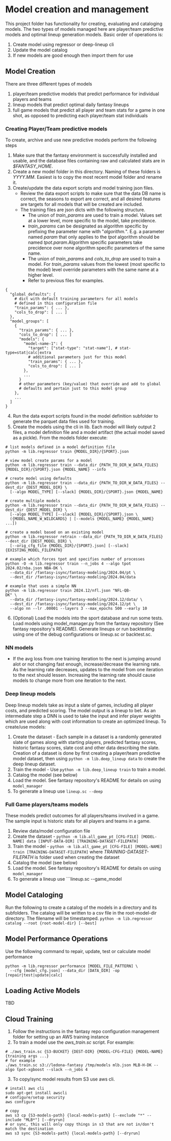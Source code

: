 # Model creation and management
This project folder has functionality for creating, evaluating and cataloging models. The
two types of models managed here are player/team predictive models and optimal lineup
generation models. Basic order of operations is:
1. Create model using regressor or deep-lineup cli
1. Update the model catalog
1. If new models are good enough then import them for use

## Model Creation
There are three different types of models
1. player/team predictive models that predict performance for individual players and teams
1. lineup models that predict optimal daily fantasy lineups
1. full game models that predict all player and team stats for a game in one shot, as opposed to predicting each player/team stat individuals

### Creating Player/Team predictive models
To create, archive and use new predictive models perform the following steps

1. Make sure that the fantasy environment is successfully installed and usable, and the 
database files containing raw and calculated stats are in _$FANTASY_HOME_.
2. Create a new model folder in this directory. Naming of these folders is _YYYY.MM_. Easiest is to copy the most recent model folder and rename it.
3. Create/update the data export scripts and model training json files. 
    - Review the data export scripts to make sure that the data DB name is correct, the seasons to export are correct, and all desired features are targets for all models that will be created are included.
    - The training files are json dicts with the following structure. 
      - The union of _train_params_ are used to train a model. Values set at a lower level, more specific to the model, take precidence.
      - _train_params_ can be designated as algorithm specific by prefixing the parameter name with "_algorithm._". E.g. a parameter named _param_ that only applies to the _tpot_ algorithm should be named _tpot.param_.Algorithm specific parameters take precidence over none algorithm specific parameters of the same name.
      - The union of _train_params_ and _cols_to_drop_ are used to train a model. For _train_params_ values from the lowest (most specific to the model) level override parameters with the same name at a higher level.
      - Refer to previous files for examples.
```
{
  "global_defaults": {
    # dict with default training parameters for all models
    # defined in this configuration file
    "train_params": { ... },
    "cols_to_drop": [ ... ]
  },
  "model_groups": [
    {
      "train_params": { ... },
      "cols_to_drop": [ ... ]
      "models": {
        "model-name-1": {
          "target": ["stat-type": "stat-name"], # stat-type=stat|calc|extra
          # additional parameters just for this model
          "train_params": { ... },
          "cols_to_drop": [ ... ]
        },
        ...
      }
      # other parameters (key/value) that override and add to global 
      # defaults and pertain just to this model group
    },
    ...
  ]
}
```
4. Run the data export scripts found in the model definition subfolder to generate the parquet data files used for training.
5. Create the models using the cli in lib. Each model will likely output 2 files, a model definition file and a model artifact (the actual model saved as a pickle). From the models folder execute:
```
# list models defined in a model definition file
python -m lib.regressor train {MODEL_DIR}/{SPORT}.json

# view model create params for a model
python -m lib.regressor train --data_dir {PATH_TO_DIR_W_DATA_FILES} {MODEL_DIR}/{SPORT}.json {MODEL_NAME} --info

# create model using defaults
python -m lib.regressor train --data_dir {PATH_TO_DIR_W_DATA_FILES} --dest_dir {DEST_MODEL_DIR} \
  [--algo MODEL_TYPE] [--slack] {MODEL_DIR}/{SPORT}.json {MODEL_NAME}

# create multiple models
python -m lib.regressor train --data_dir {PATH_TO_DIR_W_DATA_FILES} --dest_dir {DEST_MODEL_DIR} \
  [--algo MODEL_TYPE] [--slack] {MODEL_DIR}/{SPORT}.json \
  ({MODEL_NAME_W_WILDCARDS} | [--models {MODEL_NAME} {MODEL_NAME} ...])

# create a model based on an existing model 
python -m lib.regressor retrain --data_dir {PATH_TO_DIR_W_DATA_FILES} --dest_dir {DEST_MODEL_DIR} \
  [--orig_cfg_file {MODEL_DIR}/{SPORT}.json] [--slack] {EXISTING_MODEL_FILEPATH}

# example which forces tpot and specifies number of processes
python -O -m lib.regressor train --n_jobs 4 --algo tpot 2024.02/nba.json NBA-DK \
  --data_dir /fantasy-isync/fantasy-modeling/2024.04/pt \
  --dest_dir /fantasy-isync/fantasy-modeling/2024.04/data

# example that uses a simple NN
python -m lib.regressor train 2024.12/nfl.json "NFL-QB-
DK" \
  --data_dir /fantasy-isync/fantasy-modeling/2024.12/data/ \
  --dest_dir /fantasy-isync/fantasy-modeling/2024.12/pt \
  --algo nn --lr .00001 --layers 3 --max_epochs 500 --early 10
```
6. (Optional) Load the models into the sport database and run some tests. Load models using 
model_manager.py from the fantasy repository (See fantasy repository's README). 
Generate lineups or run backtesting using one of the debug configurations or lineup.sc or backtest.sc.

### NN models
- If the avg loss from one training iteration to the next is jumping around alot or not changing fast enough, increase/decrease the learning rate. As the learning rate decreases, updates to the model from one iteration to the next should lessen. Increasing the learning rate should cause models to change more from one iteration to the next.

### Deep lineup models
Deep lineup models take as input a slate of games, including all player costs, and predicted scoring. The model output is a lineup to bet. As an intermediate step a DNN is used to take the input and infer player weights which are used along with cost information to create an optimized lineup. To create/use models:

1. Create the dataset - Each sample in a dataset is a randomly generated slate of games along with starting players, predicted fantasy scores, historic fantasy scores, slate cost and other data describing the slate. Creation of a dataset is done by first creating a player/team predictive model dataset, then using ```python -m lib.deep_lineup data``` to create the deep lineup dataset. 
1. Train the model - Use ```python -m lib.deep_lineup train``` to train a model.
1. Catalog the model (see below)
1. Load the model. See fantasy repository's README for details on using ```model_manager```
1. To generate a lineup use ```lineup.sc --deep```

### Full Game players/teams models
These models predict outcomes for all players/teams involved in a game. The sample input is historic stats for all players and teams in a game.

1. Review data/model configuration file
1. Create the dataset - ```python -m lib.all_game_pt [CFG-FILE] [MODEL-NAME] data [INPUT-DATA-DIR] [TRAINING-DATASET-FILEPATH]```
1. Train the model - ```python -m lib.all_game_pt [CFG-FILE] [MODEL-NAME] train [TRAINING-DATASET-FILEPATH]``` where _TRAINING-DATASET-FILEPATH_ is folder used when creating the dataset
1. Catalog the model (see below)
1. Load the model. See fantasy repository's README for details on using ```model_manager```
1. To generate a lineup use ```lineup.sc --game_model

## Model Cataloging
Run the following to create a catalog of the models in a directory and its subfolders. The catalog will be written to a csv file in the root-model-dir directory. The filename will be timestamped.
```python -m lib.regressor catalog --root {root-model-dir} [--best]```

## Model Performance Operations
Use the following command to repair, update, test or calculate model performance
```
python -m lib.regressor performance [MODEL_FILE_PATTERN] \
  --cfg [model_cfg.json] --data_dir [DATA_DIR] -op [repair|test|update|calc]
```

## Loading Active Models
TBD

## Cloud Training
1. Follow the instructions in the fantasy repo configuration management folder for setting up an AWS training instance
2. To train a model use the _aws_train.sc_ script. For example:
```
# ./aws_train.sc {S3-BUCKET} {DEST-DIR} {MODEL-CFG-FILE} {MODEL-NAME} {training args ...}
# for example
./aws_train.sc s3://ledona-fantasy /tmp/models mlb.json MLB-H-DK --algo tpot-xgboost --slack --n_jobs 4
```
3. To copy/sync model results from S3 use aws cli.
```
# install aws cli
sudo apt-get install awscli
# configure/setup security
aws configure

# copy
aws s3 cp {S3-models-path} {local-models-path} [--exclude "*" --include "MLB*"] [--dryrun]
# or sync, this will only copy things in s3 that are not in/don't match the destination
aws s3 sync {S3-models-path} {local-models-path} [--dryrun]
```